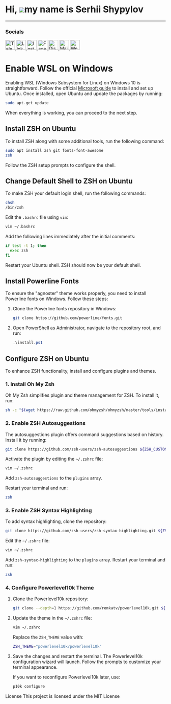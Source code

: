 Hi, ![](https://user-images.githubusercontent.com/18350557/176309783-0785949b-9127-417c-8b55-ab5a4333674e.gif)my name is Serhii Shypylov
=========================================================================================================================================

-------------------------------

### Socials

<p align="left">
  <a href="https://t.me/oneitpro">
    <img src="https://img.icons8.com/ios-glyphs/30/ffffff/telegram-app.png" alt="Telegram" width="30" height="30" />
  </a>
  <a href="https://www.linkedin.com/in/sergey-shipilov-7262a31b4/">
    <img src="https://img.icons8.com/ios-glyphs/30/ffffff/linkedin.png" alt="LinkedIn" width="30" height="30" />
  </a>
  <a href="https://www.instagram.com/shipssvpl/">
    <img src="https://img.icons8.com/ios-glyphs/30/ffffff/instagram-new.png" alt="Instagram" width="30" height="30" />
  </a>
  <a href="https://www.facebook.com/profile.php?id=100083345006373">
    <img src="https://img.icons8.com/ios-glyphs/30/ffffff/facebook.png" alt="Facebook" width="30" height="30" />
  </a>
  <a href="https://discord.com/invite/6z5EyagDyW?ref=1it.pro">
    <img src="https://img.icons8.com/ios-glyphs/30/ffffff/discord.png" alt="Discord" width="30" height="30" />
  </a>
  <a href="mailto:admin@1it.pro">
    <img src="https://img.icons8.com/ios-glyphs/30/ffffff/new-post.png" alt="Mail" width="30" height="30" />
  </a>
  <a href="https://1it.pro/">
    <img src="https://img.icons8.com/ios-glyphs/30/ffffff/domain.png" alt="Website" width="30" height="30" />
  </a>
</p>

# Enable WSL on Windows

Enabling WSL (Windows Subsystem for Linux) on Windows 10 is straightforward. Follow the official [Microsoft guide](https://docs.microsoft.com/en-us/windows/wsl/install) to install and set up Ubuntu. Once installed, open Ubuntu and update the packages by running:

```bash
sudo apt-get update
```

When everything is working, you can proceed to the next step.

## Install ZSH on Ubuntu

To install ZSH along with some additional tools, run the following command:

```bash
sudo apt install zsh git fonts-font-awesome
zsh
```

Follow the ZSH setup prompts to configure the shell.

## Change Default Shell to ZSH on Ubuntu

To make ZSH your default login shell, run the following commands:

```bash
chsh
/bin/zsh
```

Edit the `.bashrc` file using `vim`:

```bash
vim ~/.bashrc
```

Add the following lines immediately after the initial comments:

```bash
if test -t 1; then
  exec zsh
fi
```

Restart your Ubuntu shell. ZSH should now be your default shell.

## Install Powerline Fonts

To ensure the "agnoster" theme works properly, you need to install Powerline fonts on Windows. Follow these steps:

1. Clone the Powerline fonts repository in Windows:

   ```bash
   git clone https://github.com/powerline/fonts.git
   ```

2. Open PowerShell as Administrator, navigate to the repository root, and run:

   ```powershell
   .\install.ps1
   ```

## Configure ZSH on Ubuntu

To enhance ZSH functionality, install and configure plugins and themes.

### 1. Install Oh My Zsh

Oh My Zsh simplifies plugin and theme management for ZSH. To install it, run:

```bash
sh -c "$(wget https://raw.github.com/ohmyzsh/ohmyzsh/master/tools/install.sh -O -)"
```

### 2. Enable ZSH Autosuggestions

The autosuggestions plugin offers command suggestions based on history. Install it by running:

```bash
git clone https://github.com/zsh-users/zsh-autosuggestions ${ZSH_CUSTOM:-~/.oh-my-zsh/custom}/plugins/zsh-autosuggestions
```

Activate the plugin by editing the `~/.zshrc` file:

```bash
vim ~/.zshrc
```

Add `zsh-autosuggestions` to the `plugins` array.

Restart your terminal and run:

```bash
zsh
```

### 3. Enable ZSH Syntax Highlighting

To add syntax highlighting, clone the repository:

```bash
git clone https://github.com/zsh-users/zsh-syntax-highlighting.git ${ZSH_CUSTOM:-~/.oh-my-zsh/custom}/plugins/zsh-syntax-highlighting
```

Edit the `~/.zshrc` file:

```bash
vim ~/.zshrc
```

Add `zsh-syntax-highlighting` to the `plugins` array. Restart your terminal and run:

```bash
zsh
```

### 4. Configure Powerlevel10k Theme

1. Clone the Powerlevel10k repository:

   ```bash
   git clone --depth=1 https://github.com/romkatv/powerlevel10k.git ${ZSH_CUSTOM:-$HOME/.oh-my-zsh/custom}/themes/powerlevel10k
   ```

2. Update the theme in the `~/.zshrc` file:

   ```bash
   vim ~/.zshrc
   ```

   Replace the `ZSH_THEME` value with:

   ```bash
   ZSH_THEME="powerlevel10k/powerlevel10k"
   ```

3. Save the changes and restart the terminal. The Powerlevel10k configuration wizard will launch. Follow the prompts to customize your terminal appearance.

   If you want to reconfigure Powerlevel10k later, use:

   ```bash
   p10k configure
   

License
This project is licensed under the MIT License
